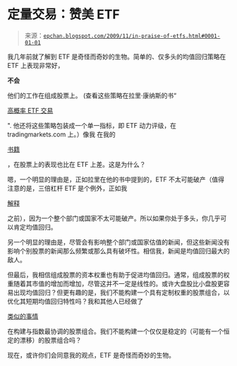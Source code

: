 <!--yml

类别：未分类

日期：2024-05-12 19:06:11

-->

# 定量交易：赞美 ETF

> 来源：[`epchan.blogspot.com/2009/11/in-praise-of-etfs.html#0001-01-01`](http://epchan.blogspot.com/2009/11/in-praise-of-etfs.html#0001-01-01)

我几年前就了解到 ETF 是奇怪而奇妙的生物。简单的、仅多头的均值回归策略在 ETF 上表现非常好，

**不会**

他们的工作在组成股票上。 (查看这些策略在拉里·康纳斯的书“

[高概率 ETF 交易](http://www.amazon.com/dp/0615297412?tag=quantitativet-20&camp=14573&creative=327641&linkCode=as1&creativeASIN=0615297412&adid=0ACTX2F686M5PNT5X4QV&)

". 他还将这些策略包装成一个单一指标，即 ETF 动力评级，在 tradingmarkets.com 上。）像我 在我的

[书籍](http://www.amazon.com/dp/0470284889?tag=quantitativet-20&camp=14573&creative=327641&linkCode=as1&creativeASIN=0470284889&adid=1J7EZ16GVB2XW2WRJAYY&)

，在股票上的表现也比在 ETF 上差。这是为什么？

嗯，一个明显的理由是，正如拉里在他的书中提到的，ETF 不太可能破产（值得注意的是，三倍杠杆 ETF 是个例外，正如我

[解释](http://epchan.blogspot.com/2009/07/are-triple-leveraged-etfs-suitable-for.html)

之前），因为一个整个部门或国家不太可能破产。所以如果你处于多头，你几乎可以肯定均值回归。

另一个明显的理由是，尽管会有影响整个部门或国家估值的新闻，但这些新闻没有影响个别股票的新闻那么频繁或那么具有破坏性。相信我，新闻是均值回归最大的敌人。

但最后，我相信组成股票的资本权重也有助于促进均值回归。通常，组成股票的权重随着其市值的增加而增加，尽管这并不一定是线性的。或许大盘股比小盘股更容易出现均值回归？但更有趣的是，我们不能构建一个具有定制权重的股票组合，以优化其短期均值回归特性吗？我和其他人已经做了

[类似的事情](http://epchan.blogspot.com/2007/02/in-looking-for-pairs-of-financial.html)

在构建与指数最协调的股票组合。我们不能构建一个仅仅是稳定的（可能有一个恒定的漂移）的股票组合吗？

现在，或许你们会同意我的观点，ETF 是奇怪而奇妙的生物。
